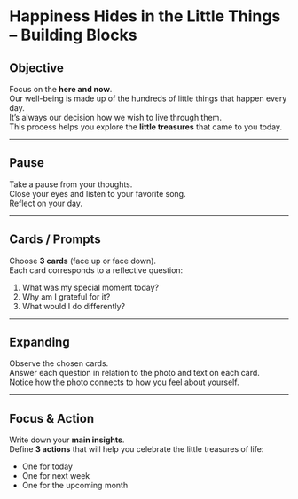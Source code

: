 # Happiness Hides in the Little Things – Building Blocks

## Objective
Focus on the **here and now**.  
Our well-being is made up of the hundreds of little things that happen every day.  
It’s always our decision how we wish to live through them.  
This process helps you explore the **little treasures** that came to you today.

---

## Pause
Take a pause from your thoughts.  
Close your eyes and listen to your favorite song.  
Reflect on your day.

---

## Cards / Prompts
Choose **3 cards** (face up or face down).  
Each card corresponds to a reflective question:

1. What was my special moment today?  
2. Why am I grateful for it?  
3. What would I do differently?

---

## Expanding
Observe the chosen cards.  
Answer each question in relation to the photo and text on each card.  
Notice how the photo connects to how you feel about yourself.

---

## Focus & Action
Write down your **main insights**.  
Define **3 actions** that will help you celebrate the little treasures of life:  
- One for today  
- One for next week  
- One for the upcoming month
